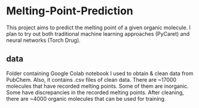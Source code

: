 # Melting-Point-Prediction

This project aims to predict the melting point of a given organic molecule. I plan to try out both traditional machine learning approaches (PyCaret) and neural networks (Torch Drug).

## data

Folder containing Google Colab notebook I used to obtain & clean data from PubChem. Also, it contains .csv files of clean data. There are ~17000 molecules that have recorded melting points. Some of them are inorganic. Some have discrepancies in the recorded melting points. After cleaning, there are ~4000 organic molecules that can be used for training.
